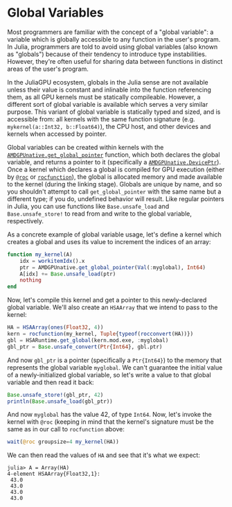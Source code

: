 # Global Variables

Most programmers are familiar with the concept of a "global variable": a
variable which is globally accessible to any function in the user's program. In
Julia, programmers are told to avoid using global variables (also known as
"globals") because of their tendency to introduce type instabilities. However,
they're often useful for sharing data between functions in distinct areas of
the user's program.

In the JuliaGPU ecosystem, globals in the Julia sense are not available unless
their value is constant and inlinable into the function referencing them, as
all GPU kernels must be statically compileable. However, a different sort of
global variable is available which serves a very similar purpose. This variant
of global variable is statically typed and sized, and is accessible from: all
kernels with the same function signature (e.g. `mykernel(a::Int32,
b::Float64)`), the CPU host, and other devices and kernels when accessed by
pointer.

Global variables can be created within kernels with the
[`AMDGPUnative.get_global_pointer`](@ref) function, which both declares the
global variable, and returns a pointer to it (specifically a
[`AMDGPUnative.DevicePtr`](@ref)). Once a kernel which declares a global is
compiled for GPU execution (either by [`@roc`](@ref) or [`rocfunction`](@ref)),
the global is allocated memory and made available to the kernel (during the
linking stage). Globals are unique by name, and so you shouldn't attempt to
call `get_global_pointer` with the same name but a different type; if you do,
undefined behavior will result. Like regular pointers in Julia, you can use
functions like `Base.unsafe_load` and `Base.unsafe_store!` to read from and
write to the global variable, respectively.

As a concrete example of global variable usage, let's define a kernel which
creates a global and uses its value to increment the indices of an array:

```julia
function my_kernel(A)
    idx = workitemIdx().x
    ptr = AMDGPUnative.get_global_pointer(Val(:myglobal), Int64)
    A[idx] += Base.unsafe_load(ptr)
    nothing
end
```

Now, let's compile this kernel and get a pointer to this newly-declared global
variable. We'll also create an `HSAArray` that we intend to pass to the kernel:

```julia
HA = HSAArray(ones(Float32, 4))
kern = rocfunction(my_kernel, Tuple{typeof(rocconvert(HA))})
gbl = HSARuntime.get_global(kern.mod.exe, :myglobal)
gbl_ptr = Base.unsafe_convert(Ptr{Int64}, gbl.ptr)
```

And now `gbl_ptr` is a pointer (specifically a `Ptr{Int64}`) to the memory that
represents the global variable `myglobal`. We can't guarantee the initial value
of a newly-initialized global variable, so let's write a value to that global
variable and then read it back:

```julia
Base.unsafe_store!(gbl_ptr, 42)
println(Base.unsafe_load(gbl_ptr))
```

And now `myglobal` has the value 42, of type `Int64`. Now, let's invoke the
kernel with `@roc` (keeping in mind that the kernel's signature must be the
same as in our call to `rocfunction` above:

```julia
wait(@roc groupsize=4 my_kernel(HA))
```

We can then read the values of `HA` and see that it's what we expect:

```julia-repl
julia> A = Array(HA)
4-element HSAArray{Float32,1}:
 43.0
 43.0
 43.0
 43.0
```
